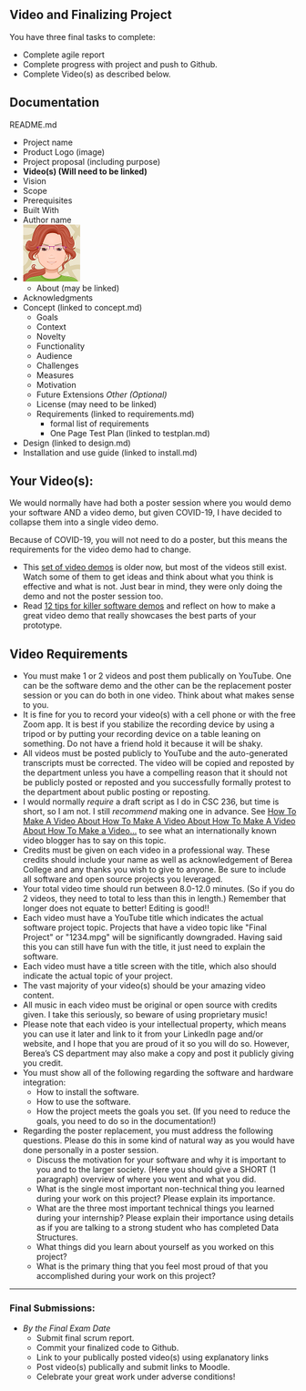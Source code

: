 ## Video and Finalizing Project

You have three final tasks to complete:
- Complete agile report
- Complete progress with project and push to Github.
- Complete Video(s) as described below.

## Documentation

README.md
- Project name
- Product Logo (image)
- Project proposal (including purpose)
- **Video(s) (Will need to be linked)**
- Vision
- Scope
- Prerequisites
- Built With
- Author name
- ![Jan Avatar](jp-avatar-sm.png)
  - About (may be linked)
- Acknowledgments
- Concept (linked to concept.md)
    - Goals
    - Context
    - Novelty
    - Functionality
    - Audience
    - Challenges
    - Measures
    - Motivation
    - Future Extensions
         *Other (Optional)*
  - License (may need to be linked)
  - Requirements (linked to requirements.md)
    - formal list of requirements
    - One Page Test Plan (linked to testplan.md)
- Design (linked to design.md)
- Installation and use guide (linked to install.md)

## Your Video(s):
We would normally have had both a poster session where you would demo your software AND a video demo, but given COVID-19, I have decided to collapse them into a single video demo.

Because of COVID-19, you will not need to do a poster, but this means the requirements for the video demo had to change.
- This [set of video demos](http://cs.berea.edu/courses/csc493-older/schedule.html) is older now, but most of the videos still exist. Watch some of them to get ideas and think about what you think is effective and what is not. Just bear in mind, they were only doing the demo and not the poster session too.
- Read [12 tips for killer software demos](https://www.cio.com/article/3074817/12-tips-for-killer-software-demos.html) and reflect on how to make a great video demo that really showcases the best parts of your prototype.

## Video Requirements
- You must make 1 or 2 videos and post them publically on YouTube. One can be the software demo and the other can be the replacement poster session or you can do both in one video. Think about what makes sense to you.
- It is fine for you to record your video(s) with a cell phone or with the free Zoom app. It is best if you stabilize the recording device by using a tripod or by putting your recording device on a table leaning on something. Do not have a friend hold it because it will be shaky.
- All videos must be posted publicly to YouTube and the auto-generated transcripts must be corrected. The video will be copied and reposted by the department unless you have a compelling reason that it should not be publicly posted or reposted and you successfully formally protest to the department about public posting or reposting.
- I would normally *require* a draft script as I do in CSC 236, but time is short, so I am not. I still *recommend* making one in advance. See [
How To Make A Video About How To Make A Video About How To Make A
Video About How To Make a Video...](https://www.youtube.com/watch?v=4gZ5rsAHMl4 ) to see what an internationally known video blogger has to say on this topic.
- Credits must be given on each video in a professional way. These credits should include your name as well as acknowledgement of Berea College and any thanks you wish to give to anyone. Be sure to include all software and open source projects you leveraged.
- Your total video time should run between 8.0-12.0 minutes. (So if you do 2 videos, they need to total to less than this in length.) Remember that longer does not equate to better! Editing is good!!
- Each video must have a YouTube title which indicates the actual software project topic. Projects that have a video topic like "Final Project" or "1234.mpg" will be significantly downgraded. Having said this you can still have fun with the title, it just need to explain the software.
- Each video must have a title screen with the title, which also should indicate the actual topic of your project.
- The vast majority of your video(s) should be your amazing video content.
- All music in each video must be original or open source with credits given. I take this seriously, so beware of using proprietary music!
- Please note that each video is your intellectual property, which means you can use it later and link to it from your LinkedIn page and/or website, and I hope that you are proud of it so you will do so. However, Berea’s CS department may also make a copy and post it publicly giving you credit.
- You must show all of the following regarding the software and hardware integration:
  - How to install the software.
  - How to use the software.
  - How the project meets the goals you set. (If you need to reduce the goals, you need to do so in the documentation!)
- Regarding the poster replacement, you must address the following questions. Please do this in some kind of natural way as you would have done personally in a poster session.
  - Discuss the motivation for your software and why it is important to you and to the larger society. (Here you should give a SHORT (1 paragraph) overview of where you went and what you did.
  - What is the single most important non-technical thing you learned during your work on this project? Please explain its importance.
  - What are the three most important technical things you learned during your internship? Please explain their importance using details as if you are talking to a strong student who has completed Data Structures.
  - What  things did you learn about yourself as you worked on this project?
  - What is the primary thing that you feel most proud of that you accomplished during your work on this project?

---
### Final Submissions:
- *By the Final Exam Date*
  - Submit final scrum report.
  - Commit your finalized code to Github.
  - Link to your publically posted video(s) using explanatory links
  - Post video(s) publically and submit links to Moodle.
  - Celebrate your great work under adverse conditions!
